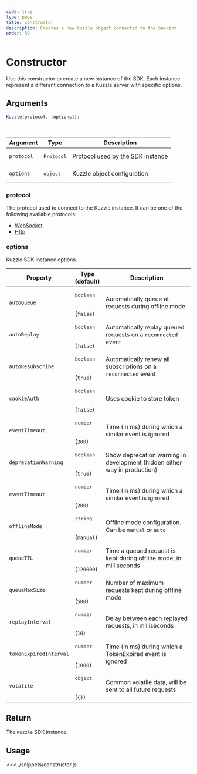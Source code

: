 ```yaml
---
code: true
type: page
title: constructor
description: Creates a new Kuzzle object connected to the backend
order: 50
---
```


# Constructor

Use this constructor to create a new instance of the SDK.
Each instance represent a different connection to a Kuzzle server with specific options.

## Arguments

```js
Kuzzle(protocol, [options]);
```

<br/>

| Argument   | Type                | Description                       |
| ---------- | ------------------- | --------------------------------- |
| `protocol` | <pre>Protocol</pre> | Protocol used by the SDK instance |
| `options`  | <pre>object</pre>   | Kuzzle object configuration       |

### protocol

The protocol used to connect to the Kuzzle instance.
It can be one of the following available protocols:

- [WebSocket](/sdk/js/7/protocols/websocket)
- [Http](/sdk/js/7/protocols/http)

### options

Kuzzle SDK instance options.

| Property               | Type<br/>(default)               | Description                                                              |
| ---------------------- | -------------------------------- | ------------------------------------------------------------------------ |
| `autoQueue`            | <pre>boolean</pre><br/>(`false`) | Automatically queue all requests during offline mode                     |
| `autoReplay`           | <pre>boolean</pre><br/>(`false`) | Automatically replay queued requests on a `reconnected` event            |
| `autoResubscribe`      | <pre>boolean</pre><br/>(`true`)  | Automatically renew all subscriptions on a `reconnected` event           |
| `cookieAuth`           | <pre>boolean</pre><br/>(`false`) | Uses cookie to store token                                         |
| `eventTimeout`         | <pre>number</pre><br/>(`200`)    | Time (in ms) during which a similar event is ignored                     |
| `deprecationWarning`   | <pre>boolean</pre><br />(`true`) | Show deprecation warning in development (hidden either way in production)|
| `eventTimeout`         | <pre>number</pre><br/>(`200`)    | Time (in ms) during which a similar event is ignored                     |
| `offlineMode`          | <pre>string</pre><br/>(`manual`) | Offline mode configuration. Can be `manual` or `auto`                    |
| `queueTTL`             | <pre>number</pre><br/>(`120000`) | Time a queued request is kept during offline mode, in milliseconds       |
| `queueMaxSize`         | <pre>number</pre><br/>(`500`)    | Number of maximum requests kept during offline mode                      |
| `replayInterval`       | <pre>number</pre><br/>(`10`)     | Delay between each replayed requests, in milliseconds                    |
| `tokenExpiredInterval` | <pre>number</pre><br/>(`1000`)   | Time (in ms) during which a TokenExpired event is ignored                |
| `volatile`             | <pre>object</pre><br/>(`{}`)     | Common volatile data, will be sent to all future requests                |

## Return

The `Kuzzle` SDK instance.

## Usage

<<< ./snippets/constructor.js
